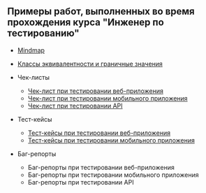 ## Примеры работ, выполненных во время прохождения курса "Инженер по тестированию"

* [Mindmap](./Mindmap.md)
* [Классы эквивалентности и граничные значения](./test-values.md)

* Чек-листы
  * [Чек-лист при тестировании веб-приложения](./check-list/web.md)
  * [Чек-лист при тестировании мобильного приложения](./check-list/mobile.md)
  * [Чек-лист при тестировании API](./check-list/API.md)
* Тест-кейсы
  * [Тест-кейсы при тестировании веб-приложения](./test-case/web.md)
  * [Тест-кейсы при тестировании мобильного приложения](./test-case/mobile.md)
* Баг-репорты
  * Баг-репорты при тестировании веб-приложения
  * Баг-репорты при тестировании мобильного приложения
  * Баг-репорты при тестировании API